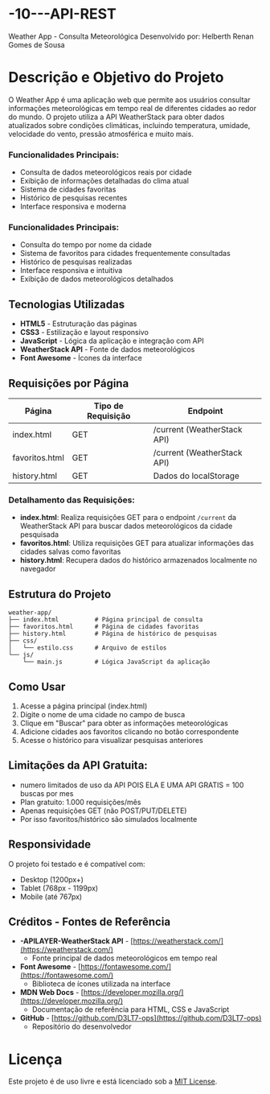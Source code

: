 # -10---API-REST
Weather App - Consulta Meteorológica
Desenvolvido por: Helberth Renan Gomes de Sousa
# Descrição e Objetivo do Projeto
O Weather App é uma aplicação web que permite aos usuários consultar informações meteorológicas em tempo real de diferentes cidades ao redor do mundo. O projeto utiliza a API WeatherStack para obter dados atualizados sobre condições climáticas, incluindo temperatura, umidade, velocidade do vento, pressão atmosférica e muito mais.

### Funcionalidades Principais:

- Consulta de dados meteorológicos reais por cidade
- Exibição de informações detalhadas do clima atual
- Sistema de cidades favoritas
- Histórico de pesquisas recentes
- Interface responsiva e moderna
 

### Funcionalidades Principais:
- Consulta do tempo por nome da cidade
- Sistema de favoritos para cidades frequentemente consultadas
- Histórico de pesquisas realizadas
- Interface responsiva e intuitiva
- Exibição de dados meteorológicos detalhados

## Tecnologias Utilizadas

- **HTML5** - Estruturação das páginas
- **CSS3** - Estilização e layout responsivo
- **JavaScript** - Lógica da aplicação e integração com API
- **WeatherStack API** - Fonte de dados meteorológicos
- **Font Awesome** - Ícones da interface

## Requisições por Página

| **Página** | **Tipo de Requisição** | **Endpoint** |
|------------|------------------------|--------------|
| index.html | GET | /current (WeatherStack API) |
| favoritos.html | GET | /current (WeatherStack API) |
| history.html | GET | Dados do localStorage |

### Detalhamento das Requisições:

- **index.html**: Realiza requisições GET para o endpoint `/current` da WeatherStack API para buscar dados meteorológicos da cidade pesquisada
- **favoritos.html**: Utiliza requisições GET para atualizar informações das cidades salvas como favoritas
- **history.html**: Recupera dados do histórico armazenados localmente no navegador

## Estrutura do Projeto

```
weather-app/
├── index.html          # Página principal de consulta
├── favoritos.html      # Página de cidades favoritas
├── history.html        # Página de histórico de pesquisas
├── css/
│   └── estilo.css      # Arquivo de estilos
└── js/
    └── main.js         # Lógica JavaScript da aplicação
```

## Como Usar

1. Acesse a página principal (index.html)
2. Digite o nome de uma cidade no campo de busca
3. Clique em "Buscar" para obter as informações meteorológicas
4. Adicione cidades aos favoritos clicando no botão correspondente
5. Acesse o histórico para visualizar pesquisas anteriores



## **Limitações da API Gratuita:**
   - numero limitados de uso da API POIS ELA E UMA API GRATIS = 100 buscas por mes  
   - Plan gratuito: 1.000 requisições/mês
   - Apenas requisições GET (não POST/PUT/DELETE)
   - Por isso favoritos/histórico são simulados localmente




## Responsividade

O projeto foi testado e é compatível com:
- Desktop (1200px+)
- Tablet (768px - 1199px)
- Mobile (até 767px)


## Créditos - Fontes de Referência

- **-APILAYER-WeatherStack API** - [https://weatherstack.com/](https://weatherstack.com/)
  - Fonte principal de dados meteorológicos em tempo real
- **Font Awesome** - [https://fontawesome.com/](https://fontawesome.com/)
  - Biblioteca de ícones utilizada na interface
- **MDN Web Docs** - [https://developer.mozilla.org/](https://developer.mozilla.org/)
  - Documentação de referência para HTML, CSS e JavaScript
- **GitHub** - [https://github.com/D3LT7-ops](https://github.com/D3LT7-ops)
  - Repositório do desenvolvedor





# Licença
Este projeto é de uso livre e está licenciado sob a [MIT License](https://opensource.org/licenses/MIT).
